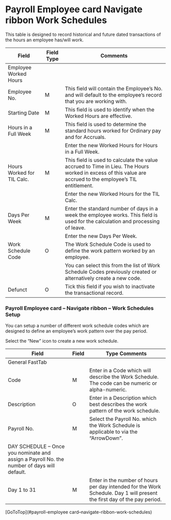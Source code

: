 # Payroll Employee card Navigate ribbon Work Schedules

This table is designed to record historical and future dated transactions of the hours an employee has/will work.


|Field|	Field Type	|Comments|
|---|---|---|
|Employee Worked Hours
|Employee No.|	M	|This field will contain the Employee’s No. and will default to the employee’s record that you are working with.
|Starting Date|	M	|This field is used to identify when the Worked Hours are effective.
|Hours in a Full Week|	M	|This field is used to determine the standard hours worked for Ordinary pay and for Accruals.
|||Enter the new Worked Hours for Hours in a Full Week.
|Hours Worked for TIL Calc.|	M	|This field is used to calculate the value accrued to Time in Lieu.  The Hours worked in excess of this value are accrued to the employee’s TIL entitlement.  
|||Enter the new Worked Hours for the TIL Calc.
|Days Per Week|	M|	Enter the standard number of days in a week the employee works.  This field is used for the calculation and processing of leave.
|||Enter the new Days Per Week.
|Work Schedule Code|	O	|The Work Schedule Code is used to define the work pattern worked by an employee.
|||You can select this from the list of Work Schedule Codes previously created or alternatively create a new code. 
|Defunct|	O|	Tick this field if you wish to inactivate the transactional record.  

### Payroll Employee card – Navigate ribbon – Work Schedules Setup

You can setup a number of different work schedule codes which are designed to define an employee’s work pattern over the pay period.

 
Select the “New” icon to create a new work schedule.  



|Field	|Field |Type	Comments|
|---|---|---|
|General FastTab
|Code|	M	|Enter in a Code which will describe the Work Schedule.  The code can be numeric or alpha-numeric.
|Description	|O	|Enter in a Description which best describes the work pattern of the work schedule.
|Payroll No.	|M	|Select the Payroll No. which the Work Schedule is applicable to via the “ArrowDown”.
|DAY SCHEDULE – Once you nominate and assign a Payroll No. the number of days will default.
|Day 1 to 31|	M	|Enter in the number of hours per day intended for the Work Schedule.  Day 1 will present the first day of the pay period.  


[GoToTop](#payroll-employee card–navigate-ribbon-work-schedules)
